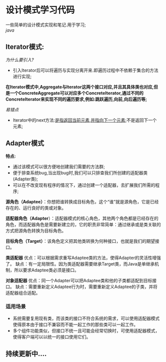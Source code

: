 # 设计模式学习代码
一些简单的设计模式实现和笔记.用于学习;  
                  _java_  
## Iterator模式:

_为什么要引入?_

- ​		引入Iterator后可以将遍历与实现分离开来.即遍历过程中不依赖于集合的方法进行实现;

**在Iterator模式中,Aggregate与Iterator这两个接口对应,并且其具体类也对应,但是一个ConcreteAggregate可以对应多个ConcreteIterator,通过不同的ConcreteIterator来实现不同的遍历要求,例如:跳跃遍历,向前,向后遍历等;**

_易错点_

- ​		Iterator中的next方法:<u>是指返回当前元素,并指向下一个元素;</u>不是返回下一个元素;  
## Adapter模式

**特点:** 

- 通过该模式可以很方便地创建我们需要的方法群;
- 便于排查系统bug,当出现bug时,我们可以只排查我们所创建的适配器类(Adapter类);
- 可以在不改变现有程序的情况下，通过创建一个适配器，去扩展我们所需的程序;



**源角色（Adaptee）**：你想把谁转换成目标角色，这个“谁”就是源角色，它是已经存在的、运行良好的类或对象。

**适配器角色（Adapter**）：适配器模式的核心角色，其他两个角色都是已经存在的角色，而适配器角色是需要新建立的，它的职责非常简单：通过继承或是类关联的方式把源角色转换为目标角色。

**目标角色（Target）**：该角色定义把其他类转换为何种接口，也就是我们的期望接口。

**类适配器**
优点：可以根据需求重写Adaptee类的方法，使得Adapter的灵活性增强了。
缺点：有一定局限性。因为类适配器需要继承Target类，而Java是单继承机制，所以要求Adaptee类必须是接口。

**对象适配器**
优点：同一个Adapter可以把Adaptee类和他的子类都适配到目标接口。
缺点：需要重新定义Adaptee行为时，需要重新定义Adaptee的子类，并将适配器组合适配。

### 适用场景

- 系统需要复用现有类，而该类的接口不符合系统的需求，可以使用适配器模式使得原本由于接口不兼容而不能一起工作的那些类可以一起工作。
- 多个组件功能类似，但接口不统一且可能会经常切换时，可使用适配器模式，使得客户端可以以统一的接口使用它们。

## 持续更新中....
